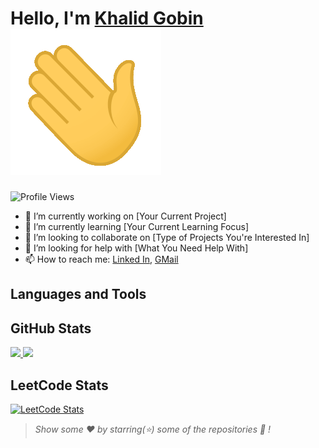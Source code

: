 # Hello, I'm [Khalid Gobin](https://github.com/kgobin2000) ![Hi GIF](https://raw.githubusercontent.com/ABSphreak/ABSphreak/master/gifs/Hi.gif)

![Profile Views](https://komarev.com/ghpvc/?username=kgobin2000&label=Views&color=blue&style=for-the-badge)

- 🔭 I’m currently working on [Your Current Project]
- 🌱 I’m currently learning [Your Current Learning Focus]
- 👯 I’m looking to collaborate on [Type of Projects You're Interested In]
- 🤔 I’m looking for help with [What You Need Help With]
- 📫 How to reach me: [Linked In](https://linkedin.com/in/your-linkedin-profile), [GMail](mailto:your-email@gmail.com)

## Languages and Tools

<!-- Add your languages and tools here, similar to the icons Bharat used -->

## GitHub Stats

<a href="https://github.com/kgobin2000">
  <img height="137px" src="https://github-readme-stats-umber-delta.vercel.app/api?username=kgobin2000"/>
  <img height="137px" src="https://github-readme-stats.vercel.app/api/top-langs/?username=kgobin2000&hide=html&hide_title=true&hide_border=true&layout=compact&langs_count=7&text_color=000&icon_color=fff&bg_color=0,52fa5a,4dfcff,c64dff&theme=graywhite" />
</a>

## LeetCode Stats

[![LeetCode Stats](https://leetcode.card.workers.dev/kgobin2000?theme=nord&font=baloo&extension=null&height=137&width=320)](https://leetcode.com/kgobin2000)

> _Show some ❤️ by starring(⭐) some of the repositories 🙂 !_
